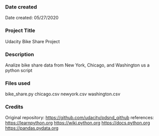 ### Date created
Date created: 05/27/2020

### Project Title
Udacity Bike Share Project

### Description
Analize bike share data from New York, Chicago, and Washington us a python script

### Files used
bike_share.py
chicago.csv
newyork.csv
washington.csv

### Credits
Original repository: https://github.com/udacity/pdsnd_github
references: 
https://learnpython.org
https://wiki.python.org
https://docs.python.org
https://pandas.pydata.org
